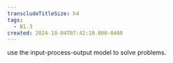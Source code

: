 ```yaml
---
transcludeTitleSize: h4
tags:
  - B1.3
created: 2024-10-04T07:42:10.000-0400
---
```

use the input-process-output model to solve problems.